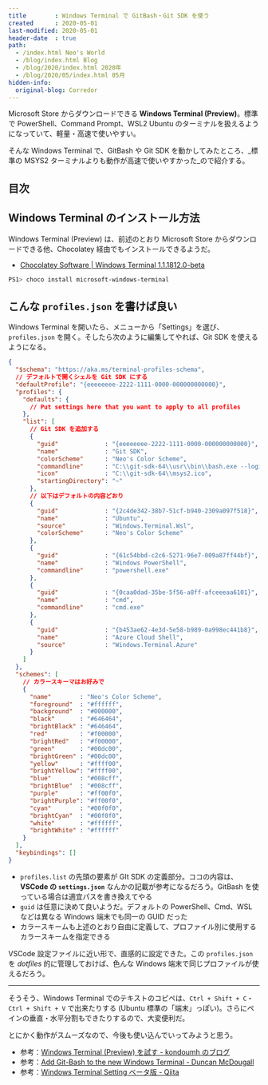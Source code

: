 ```yaml
---
title        : Windows Terminal で GitBash・Git SDK を使う
created      : 2020-05-01
last-modified: 2020-05-01
header-date  : true
path:
  - /index.html Neo's World
  - /blog/index.html Blog
  - /blog/2020/index.html 2020年
  - /blog/2020/05/index.html 05月
hidden-info:
  original-blog: Corredor
---
```


Microsoft Store からダウンロードできる __Windows Terminal (Preview)__。標準で PowerShell、Command Prompt、WSL2 Ubuntu のターミナルを扱えるようになっていて、軽量・高速で使いやすい。

そんな Windows Terminal で、GitBash や Git SDK を動かしてみたところ、_標準の MSYS2 ターミナルよりも動作が高速で使いやすかった_ので紹介する。

## 目次

## Windows Terminal のインストール方法

Windows Terminal (Preview) は、前述のとおり Microsoft Store からダウンロードできる他、Chocolatey 経由でもインストールできるようだ。

- [Chocolatey Software | Windows Terminal 1.1.1812.0-beta](https://chocolatey.org/packages/microsoft-windows-terminal)

```ps1
PS1> choco install microsoft-windows-terminal
```

## こんな `profiles.json` を書けば良い

Windows Terminal を開いたら、メニューから「Settings」を選び、`profiles.json` を開く。そしたら次のように編集してやれば、Git SDK を使えるようになる。

```json
{
  "$schema": "https://aka.ms/terminal-profiles-schema",
  // デフォルトで開くシェルを Git SDK にする
  "defaultProfile": "{eeeeeeee-2222-1111-0000-000000000000}",
  "profiles": {
    "defaults": {
      // Put settings here that you want to apply to all profiles
    },
    "list": [
      // Git SDK を追加する
      {
        "guid"             : "{eeeeeeee-2222-1111-0000-000000000000}",
        "name"             : "Git SDK",
        "colorScheme"      : "Neo's Color Scheme",
        "commandline"      : "C:\\git-sdk-64\\usr\\bin\\bash.exe --login",
        "icon"             : "C:\\git-sdk-64\\msys2.ico",
        "startingDirectory": "~"
      },
      // 以下はデフォルトの内容どおり
      {
        "guid"             : "{2c4de342-38b7-51cf-b940-2309a097f518}",
        "name"             : "Ubuntu",
        "source"           : "Windows.Terminal.Wsl",
        "colorScheme"      : "Neo's Color Scheme"
      },
      {
        "guid"             : "{61c54bbd-c2c6-5271-96e7-009a87ff44bf}",
        "name"             : "Windows PowerShell",
        "commandline"      : "powershell.exe"
      },
      {
        "guid"             : "{0caa0dad-35be-5f56-a8ff-afceeeaa6101}",
        "name"             : "cmd",
        "commandline"      : "cmd.exe"
      },
      {
        "guid"             : "{b453ae62-4e3d-5e58-b989-0a998ec441b8}",
        "name"             : "Azure Cloud Shell",
        "source"           : "Windows.Terminal.Azure"
      }
    ]
  },
  "schemes": [
    // カラースキーマはお好みで
    {
      "name"        : "Neo's Color Scheme",
      "foreground"  : "#ffffff",
      "background"  : "#000000",
      "black"       : "#646464",
      "brightBlack" : "#646464",
      "red"         : "#f00000",
      "brightRed"   : "#f00000",
      "green"       : "#00dc00",
      "brightGreen" : "#00dc00",
      "yellow"      : "#ffff00",
      "brightYellow": "#ffff00",
      "blue"        : "#008cff",
      "brightBlue"  : "#008cff",
      "purple"      : "#ff00f0",
      "brightPurple": "#ff00f0",
      "cyan"        : "#00f0f0",
      "brightCyan"  : "#00f0f0",
      "white"       : "#ffffff",
      "brightWhite" : "#ffffff"
    }
  ],
  "keybindings": []
}
```

- `profiles.list` の先頭の要素が GIt SDK の定義部分。ココの内容は、__VSCode の `settings.json`__ なんかの記載が参考になるだろう。GitBash を使っている場合は適宜パスを書き換えてやる
- `guid` は任意に決めて良いようだ。デフォルトの PowerShell、Cmd、WSL などは異なる Windows 端末でも同一の GUID だった
- カラースキームも上述のとおり自由に定義して、プロファイル別に使用するカラースキームを指定できる

VSCode 設定ファイルに近い形で、直感的に設定できた。この `profiles.json` を _dotfiles_ 的に管理しておけば、色んな Windows 端末で同じプロファイルが使えるだろう。

---

そうそう、Windows Terminal でのテキストのコピペは、`Ctrl + Shift + C`・`Ctrl + Shift + V` で出来たりする (Ubuntu 標準の「端末」っぽい)。さらにペインの垂直・水平分割もできたりするので、大変便利だ。

とにかく動作がスムーズなので、今後も使い込んでいってみようと思う。

- 参考：[Windows Terminal (Preview) を試す - kondoumh のブログ](https://blog.kondoumh.com/entry/2019/06/24/004232)
- 参考：[Add Git-Bash to the new Windows Terminal - Duncan McDougall](https://www.belter.io/add-git-bash-to-windows-terminal/)
- 参考：[Windows Terminal Setting ベータ版 - Qiita](https://qiita.com/syui/items/3236495744a16d982464)

